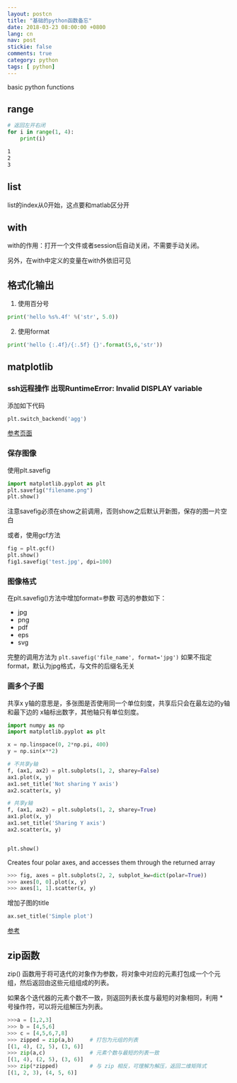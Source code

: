 ```yaml
---
layout: postcn
title: "基础的python函数备忘"
date: 2018-03-23 08:00:00 +0800
lang: cn
nav: post
stickie: false
comments: true
category: python
tags: [ python]
---
```


basic python functions
<!-- more -->

## range
```python
# 返回左开右闭
for i in range(1, 4):
    print(i)
```
```sh
1
2
3
```
## list
list的index从0开始，这点要和matlab区分开

## with
with的作用：打开一个文件或者session后自动关闭，不需要手动关闭。

另外，在with中定义的变量在with外依旧可见

## 格式化输出
1. 使用百分号
```python
print('hello %s%.4f' %('str', 5.0))
```
2. 使用format
```python
print('hello {:.4f}/{:.5f} {}'.format(5,6,'str'))
```

## matplotlib

### ssh远程操作 出现RuntimeError: Invalid DISPLAY variable
添加如下代码
```python
plt.switch_backend('agg')
```
[参考页面](https://www.cnblogs.com/bymo/p/7447409.html)

### 保存图像
使用plt.savefig
```python
import matplotlib.pyplot as plt
plt.savefig("filename.png")
plt.show()
```
注意savefig必须在show之前调用，否则show之后默认开新图，保存的图一片空白

或者，使用gcf方法
```python
fig = plt.gcf()
plt.show()
fig1.savefig('test.jpg', dpi=100)
```

### 图像格式
在plt.savefig()方法中增加format=参数
可选的参数如下：
- jpg
- png
- pdf
- eps
- svg

完整的调用方法为
`plt.savefig('file_name', format='jpg')`
如果不指定format，默认为jpg格式，与文件的后缀名无关

### 画多个子图

共享x y轴的意思是，多张图是否使用同一个单位刻度，共享后只会在最左边的y轴和最下边的
x轴标出数字，其他轴只有单位刻度。
```python
import numpy as np 
import matplotlib.pyplot as plt 

x = np.linspace(0, 2*np.pi, 400)
y = np.sin(x**2)

# 不共享y轴
f, (ax1, ax2) = plt.subplots(1, 2, sharey=False)
ax1.plot(x, y)
ax1.set_title('Not sharing Y axis')
ax2.scatter(x, y)

# 共享y轴
f, (ax1, ax2) = plt.subplots(1, 2, sharey=True)
ax1.plot(x, y)
ax1.set_title('Sharing Y axis')
ax2.scatter(x, y)


plt.show()

```
Creates four polar axes, and accesses them through the returned array
```python
>>> fig, axes = plt.subplots(2, 2, subplot_kw=dict(polar=True))
>>> axes[0, 0].plot(x, y)
>>> axes[1, 1].scatter(x, y)
```

增加子图的title
```python
ax.set_title('Simple plot')
```
[参考](https://matplotlib.org/api/_as_gen/matplotlib.pyplot.subplots.html)

## zip函数
zip() 函数用于将可迭代的对象作为参数，将对象中对应的元素打包成一个个元组，然后返回由这些元组组成的列表。

如果各个迭代器的元素个数不一致，则返回列表长度与最短的对象相同，利用 * 号操作符，可以将元组解压为列表。
```python
>>>a = [1,2,3]
>>> b = [4,5,6]
>>> c = [4,5,6,7,8]
>>> zipped = zip(a,b)     # 打包为元组的列表
[(1, 4), (2, 5), (3, 6)]
>>> zip(a,c)              # 元素个数与最短的列表一致
[(1, 4), (2, 5), (3, 6)]
>>> zip(*zipped)          # 与 zip 相反，可理解为解压，返回二维矩阵式
[(1, 2, 3), (4, 5, 6)]
```